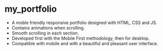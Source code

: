 # my_portfolio
- A moble friendly responsive portfolio designed with HTML, CSS and JS.
- Contains animations when scrolling.
- Smooth scrolling in each section.
- Developed first with the Mobile First methodology, then for desktop.
- Compatible with mobile and with a beautiful and pleasant user interface.
